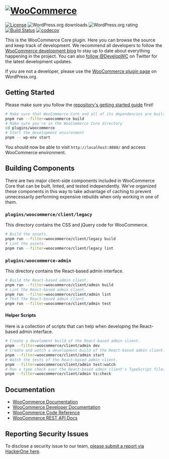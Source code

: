 # [![WooCommerce](https://woo.com/wp-content/themes/woo/images/logo-woocommerce@2x.png 'WooCommerce')](https://woo.com/)

[![License](https://poser.pugx.org/woocommerce/woocommerce/license 'License')](https://packagist.org/packages/woocommerce/woocommerce)
![WordPress.org downloads](https://img.shields.io/wordpress/plugin/dt/woocommerce.svg 'WordPress.org downloads')
![WordPress.org rating](https://img.shields.io/wordpress/plugin/r/woocommerce.svg 'WordPress.org rating')
[![Build Status](https://github.com/woocommerce/woocommerce/actions/workflows/ci.yml/badge.svg?branch=trunk 'Build Status')](https://github.com/woocommerce/woocommerce/actions/workflows/ci.yml)
[![codecov](https://codecov.io/gh/woocommerce/woocommerce/branch/trunk/graph/badge.svg 'codecov')](https://codecov.io/gh/woocommerce/woocommerce)

This is the WooCommerce Core plugin. Here you can browse the source and keep track of development. We recommend all developers to follow the [WooCommerce development blog](https://woocommerce.wordpress.com/) to stay up to date about everything happening in the project. You can also [follow @DevelopWC](https://twitter.com/DevelopWC) on Twitter for the latest development updates.

If you are not a developer, please use the [WooCommerce plugin page](https://wordpress.org/plugins/woocommerce/) on WordPress.org.

## Getting Started

Please make sure you follow the [repository's getting started guide](../../README.md#getting-started) first!

```bash
# Make sure that WooCommerce Core and all of its dependencies are built
pnpm run --filter=woocommerce build 
# Make sure you're in the WooCommerce Core directory
cd plugins/woocommerce
# Start the development environment
pnpm -- wp-env start
```

You should now be able to visit `http://localhost:8888/` and access WooCommerce environment.

## Building Components

There are two major client-side components included in WooCommerce Core that can be built, linted, and tested independently. We've organized these components
in this way to take advantage of caching to prevent unnecessarily performing expensive rebuilds when only working in one of them.

### `plugins/woocommerce/client/legacy`

This directory contains the CSS and jQuery code for WooCommerce.

```bash
# Build the assets.
pnpm run --filter=woocommerce/client/legacy build 
# Lint the assets.
pnpm run --filter=woocommerce/client/legacy lint 
```

### `plugins/woocommerce-admin`

This directory contains the React-based admin interface.

```bash
# Build the React-based admin client.
pnpm run --filter=woocommerce/client/admin build 
# Lint the React-based admin client.
pnpm run --filter=woocommerce/client/admin lint 
# Test the React-based admin client.
pnpm run --filter=woocommerce/client/admin test 
```

#### Helper Scripts

Here is a collection of scripts that can help when developing the React-based admin interface.

```bash
# Create a develoment build of the React-based admin client.
pnpm --filter=woocommerce/client/admin dev 
# Create and watch a development build of the React-based admin client.
pnpm --filter=woocommerce/client/admin start 
# Watch the tests of the React-based admin client.
pnpm --filter=woocommerce/client/admin test:watch 
# Run a type check over the React-based admin client's TypeScript files.
pnpm --filter=woocommerce/client/admin ts:check 
```

## Documentation

* [WooCommerce Documentation](https://woo.com/)
* [WooCommerce Developer Documentation](https://github.com/woocommerce/woocommerce/wiki)
* [WooCommerce Code Reference](https://woo.com/wc-apidocs/)
* [WooCommerce REST API Docs](https://woocommerce.github.io/woocommerce-rest-api-docs/)

## Reporting Security Issues

To disclose a security issue to our team, [please submit a report via HackerOne here](https://hackerone.com/automattic/).
